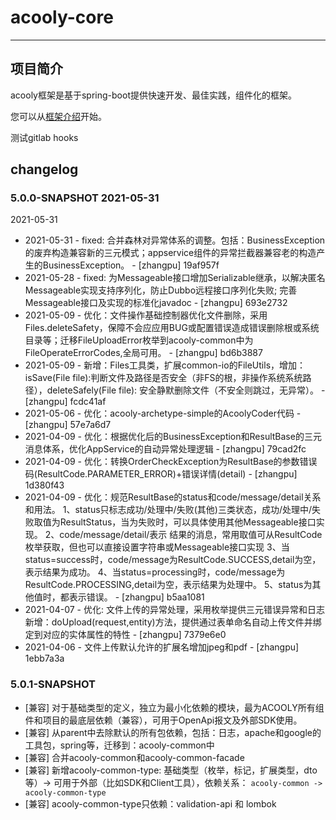acooly-core
==================
-------------------------

## 项目简介

acooly框架是基于spring-boot提供快速开发、最佳实践，组件化的框架。

您可以从[框架介绍](acooly-core-docs/README.md)开始。

测试gitlab hooks

## changelog

### 5.0.0-SNAPSHOT 2021-05-31

2021-05-31

* 2021-05-31 - fixed: 合并森林对异常体系的调整。包括：BusinessException的废弃构造兼容新的三元模式；appservice组件的异常拦截器兼容老的构造产生的BusinessException。 - [zhangpu] 19af957f
* 2021-05-28 - fixed: 为Messageable接口增加Serializable继承，以解决匿名Messageable实现支持序列化，防止Dubbo远程接口序列化失败; 完善Messageable接口及实现的标准化javadoc - [zhangpu] 693e2732
* 2021-05-09 - 优化：文件操作基础控制器优化文件删除，采用Files.deleteSafety，保障不会应应用BUG或配置错误造成错误删除根或系统目录等；迁移FileUploadError枚举到acooly-common中为FileOperateErrorCodes,全局可用。 - [zhangpu] bd6b3887
* 2021-05-09 - 新增：Files工具类，扩展common-io的FileUtils，增加：isSave(File file):判断文件及路径是否安全（非FS的根，非操作系统系统路径），deleteSafely(File file): 安全静默删除文件（不安全则跳过，无异常）。 - [zhangpu] fcdc41af
* 2021-05-06 - 优化：acooly-archetype-simple的AcoolyCoder代码 - [zhangpu] 57e7a6d7
* 2021-04-09 - 优化：根据优化后的BusinessException和ResultBase的三元消息体系，优化AppService的自动异常处理逻辑 - [zhangpu] 79cad2fc
* 2021-04-09 - 优化：转换OrderCheckException为ResultBase的参数错误码(ResultCode.PARAMETER_ERROR)+错误详情(detail) - [zhangpu] 1d380f43
* 2021-04-09 - 优化：规范ResultBase的status和code/message/detail关系和用法。 1、status只标志成功/处理中/失败(其他)三类状态，成功/处理中/失败取值为ResultStatus，当为失败时，可以具体使用其他Messageable接口实现。 2、code/message/detail/表示
  结果的消息，常用取值可从ResultCode枚举获取，但也可以直接设置字符串或Messageable接口实现 3、当status=success时，code/message为ResultCode.SUCCESS,detail为空，表示结果为成功。 4、当status=processing时，code/message为ResultCode.PROCESSING,detail为空，表示结果为处理中。 5、status为其他值时，都表示错误。 - [zhangpu] b5aa1081
* 2021-04-07 - 优化: 文件上传的异常处理，采用枚举提供三元错误异常和日志 新增：doUpload(request,entity)方法，提供通过表单命名自动上传文件并绑定到对应的实体属性的特性 - [zhangpu] 7379e6e0
* 2021-04-06 - 文件上传默认允许的扩展名增加jpeg和pdf - [zhangpu] 1ebb7a3a

### 5.0.1-SNAPSHOT

* [兼容] 对于基础类型的定义，独立为最小化依赖的模块，最为ACOOLY所有组件和项目的最底层依赖（兼容），可用于OpenApi报文及外部SDK使用。
* [兼容] 从parent中去除默认的所有包依赖，包括：日志，apache和google的工具包，spring等，迁移到：acooly-common中
* [兼容] 合并acooly-common和acooly-common-facade
* [兼容] 新增acooly-common-type: 基础类型（枚举，标记，扩展类型，dto等）-> 可用于外部（比如SDK和Client工具），依赖关系： `acooly-common -> acooly-common-type`
* [兼容] acooly-common-type只依赖：validation-api 和 lombok  
    
    